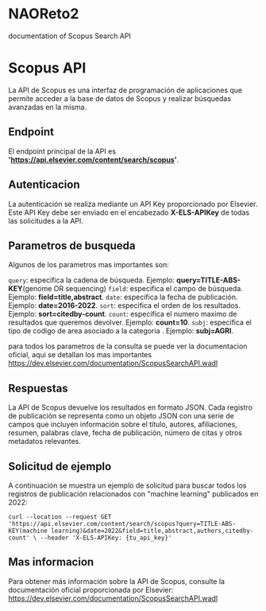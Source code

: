 # NAOReto2
documentation of Scopus Search API


# Scopus API

La API de Scopus es una interfaz de programación de aplicaciones que permite acceder a la base de datos de Scopus y realizar búsquedas avanzadas en la misma.

## Endpoint

El endpoint principal de la API es **'https://api.elsevier.com/content/search/scopus'**.

## Autenticacion

La autenticación se realiza mediante un API Key proporcionado por Elsevier. Este API Key debe ser enviado en el encabezado **X-ELS-APIKey** de todas las solicitudes a la API.

## Parametros de busqueda

Algunos de los parametros mas importantes son: 

`query`: especifica la cadena de búsqueda. Ejemplo: **query=TITLE-ABS-KEY**(genome OR sequencing)
`field`:  especifica el campo de búsqueda. Ejemplo: **field=title,abstract**.
`date`:  especifica la fecha de publicación. Ejemplo: **date=2016-2022**.
`sort`:  especifica el orden de los resultados. Ejemplo: **sort=citedby-count**.
`count`:  especifica el numero maximo de resultados que queremos devolver. Ejemplo: **count=10**.
`subj`:  especifica el tipo de codigo de area asociado a la categoria . Ejemplo: **subj=AGRI**.


 
 para todos los parametros de la consulta se puede ver la documentacion oficial, aqui se detallan los mas importantes
 https://dev.elsevier.com/documentation/ScopusSearchAPI.wadl
 
 
## Respuestas 

La API de Scopus devuelve los resultados en formato JSON. Cada registro de publicación se representa como un objeto JSON con una serie de campos que incluyen información sobre el título, autores, afiliaciones, resumen, palabras clave, fecha de publicación, número de citas y otros metadatos relevantes.

## Solicitud de ejemplo

A continuación se muestra un ejemplo de solicitud para buscar todos los registros de publicación relacionados con "machine learning" publicados en 2022:

`curl --location --request GET 'https://api.elsevier.com/content/search/scopus?query=TITLE-ABS-KEY(machine learning)&date=2022&field=title,abstract,authors,citedby-count' \
--header 'X-ELS-APIKey: {tu_api_key}'`

## Mas informacion

Para obtener más información sobre la API de Scopus, consulte la documentación oficial proporcionada por Elsevier: https://dev.elsevier.com/documentation/ScopusSearchAPI.wadl


